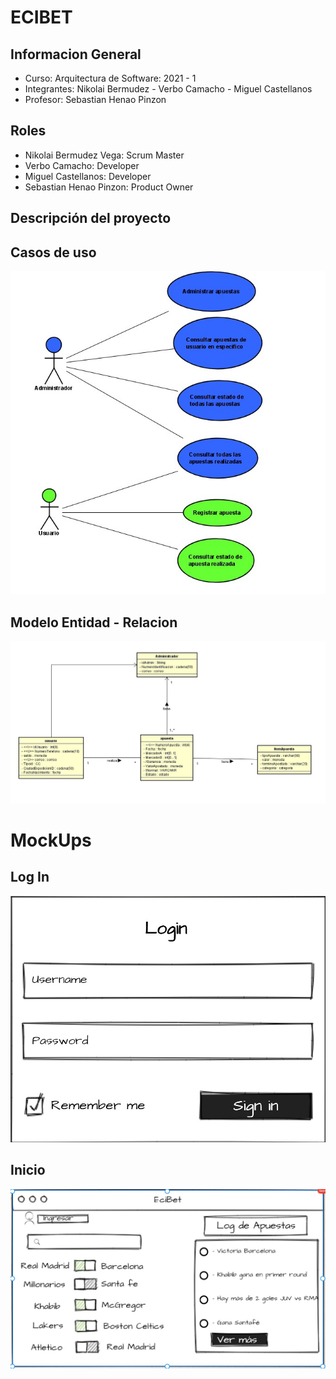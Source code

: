 # ECIBET
## Informacion General
- Curso: Arquitectura de Software: 2021 - 1
- Integrantes: Nikolai Bermudez - Verbo Camacho - Miguel Castellanos
- Profesor: Sebastian Henao Pinzon

## Roles
- Nikolai Bermudez Vega: Scrum Master
- Verbo Camacho: Developer
- Miguel Castellanos: Developer
- Sebastian Henao Pinzon: Product Owner

## Descripción del proyecto

## Casos de uso
![](img/Casos_de_uso.jpg)

## Modelo Entidad - Relacion
![](img/Modelo-E-R.jpg)

# MockUps
## Log In
![](img/Log.jpeg)
## Inicio
![](img/Inicio.jpeg)



